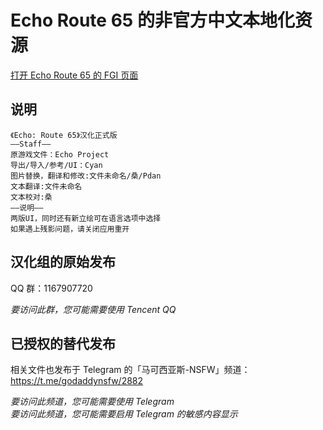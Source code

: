 # Echo Route 65 的非官方中文本地化资源

[打开 Echo Route 65 的 FGI 页面](https://furrygames.top/zh-cn/games/Echo_Route_65.html)

## 说明

	《Echo: Route 65》汉化正式版
	——Staff——
	原游戏文件：Echo Project
	导出/导入/参考/UI：Cyan
	图片替换，翻译和修改:文件未命名/桑/Pdan
	文本翻译:文件未命名
	文本校对:桑
	——说明——
	两版UI，同时还有新立绘可在语言选项中选择
	如果遇上残影问题，请关闭应用重开

## 汉化组的原始发布

QQ 群：1167907720

_要访问此群，您可能需要使用 Tencent QQ_

## 已授权的替代发布

相关文件也发布于 Telegram 的「马可西亚斯-NSFW」频道：<https://t.me/godaddynsfw/2882>

_要访问此频道，您可能需要使用 Telegram_  
_要访问此频道，您可能需要启用 Telegram 的敏感内容显示_
